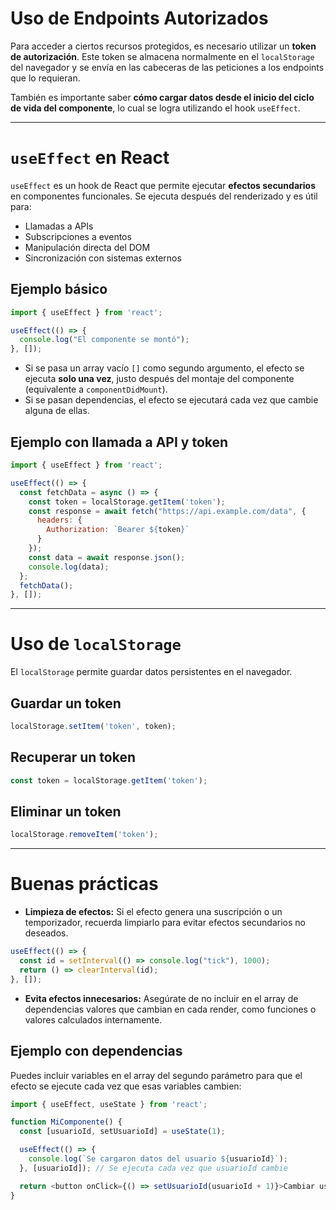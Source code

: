 # Uso de Endpoints Autorizados

Para acceder a ciertos recursos protegidos, es necesario utilizar un **token de autorización**. Este token se almacena normalmente en el `localStorage` del navegador y se envía en las cabeceras de las peticiones a los endpoints que lo requieran.

También es importante saber **cómo cargar datos desde el inicio del ciclo de vida del componente**, lo cual se logra utilizando el hook `useEffect`.

---

# `useEffect` en React

`useEffect` es un hook de React que permite ejecutar **efectos secundarios** en componentes funcionales. Se ejecuta después del renderizado y es útil para:

- Llamadas a APIs
- Subscripciones a eventos
- Manipulación directa del DOM
- Sincronización con sistemas externos

## Ejemplo básico

```js
import { useEffect } from 'react';

useEffect(() => {
  console.log("El componente se montó");
}, []);
```

- Si se pasa un array vacío `[]` como segundo argumento, el efecto se ejecuta **solo una vez**, justo después del montaje del componente (equivalente a `componentDidMount`).
- Si se pasan dependencias, el efecto se ejecutará cada vez que cambie alguna de ellas.

## Ejemplo con llamada a API y token

```js
import { useEffect } from 'react';

useEffect(() => {
  const fetchData = async () => {
    const token = localStorage.getItem('token');
    const response = await fetch("https://api.example.com/data", {
      headers: {
        Authorization: `Bearer ${token}`
      }
    });
    const data = await response.json();
    console.log(data);
  };
  fetchData();
}, []);
```

---

# Uso de `localStorage`

El `localStorage` permite guardar datos persistentes en el navegador.

## Guardar un token

```js
localStorage.setItem('token', token);
```

## Recuperar un token

```js
const token = localStorage.getItem('token');
```

## Eliminar un token

```js
localStorage.removeItem('token');
```

---

# Buenas prácticas

- **Limpieza de efectos:** Si el efecto genera una suscripción o un temporizador, recuerda limpiarlo para evitar efectos secundarios no deseados.

```js
useEffect(() => {
  const id = setInterval(() => console.log("tick"), 1000);
  return () => clearInterval(id);
}, []);
```

- **Evita efectos innecesarios:** Asegúrate de no incluir en el array de dependencias valores que cambian en cada render, como funciones o valores calculados internamente.


## Ejemplo con dependencias

Puedes incluir variables en el array del segundo parámetro para que el efecto se ejecute cada vez que esas variables cambien:

```js
import { useEffect, useState } from 'react';

function MiComponente() {
  const [usuarioId, setUsuarioId] = useState(1);

  useEffect(() => {
    console.log(`Se cargaron datos del usuario ${usuarioId}`);
  }, [usuarioId]); // Se ejecuta cada vez que usuarioId cambie

  return <button onClick={() => setUsuarioId(usuarioId + 1)}>Cambiar usuario</button>;
}
```